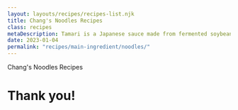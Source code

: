 ```yaml
---
layout: layouts/recipes/recipes-list.njk
title: Chang's Noodles Recipes
class: recipes
metaDescription: Tamari is a Japanese sauce made from fermented soybeans. Use ours to create authentic Asian cuisine to serve up in so many ways!
date: 2023-01-04
permalink: "recipes/main-ingredient/noodles/"
---
```

Chang's Noodles Recipes

# Thank you!


